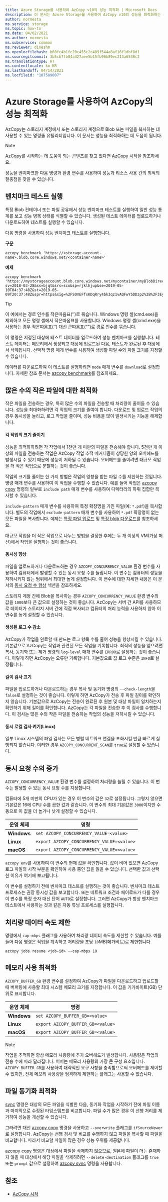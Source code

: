 ```yaml
---
title: Azure Storage를 사용하여 AzCopy v10의 성능 최적화 | Microsoft Docs
description: 이 문서는 Azure Storage를 사용하여 AzCopy v10의 성능을 최적화하는 데 도움이 됩니다.
author: normesta
ms.service: storage
ms.topic: how-to
ms.date: 04/02/2021
ms.author: normesta
ms.subservice: common
ms.reviewer: dineshm
ms.openlocfilehash: b60fc4b1fc20c455c2c409f544a8af16f1dbf8d1
ms.sourcegitcommit: 3b5cb7fb84a427aee5b15fb96b89ec213a6536c2
ms.translationtype: HT
ms.contentlocale: ko-KR
ms.lasthandoff: 04/14/2021
ms.locfileid: "107509007"
---
```

# <a name="optimize-the-performance-of-azcopy-with-azure-storage"></a>Azure Storage를 사용하여 AzCopy의 성능 최적화

AzCopy는 스토리지 계정에서 또는 스토리지 계정으로 Blob 또는 파일을 복사하는 데 사용할 수 있는 명령줄 유틸리티입니다. 이 문서는 성능을 최적화하는 데 도움이 됩니다.

> [!NOTE]
> AzCopy를 시작하는 데 도움이 되는 콘텐츠를 찾고 있다면 [AzCopy 시작](storage-use-azcopy-v10.md)을 참조하세요.

성능을 벤치마크한 다음 명령과 환경 변수를 사용하여 성능과 리소스 사용 간의 최적의 절충점을 찾을 수 있습니다.

## <a name="run-benchmark-tests"></a>벤치마크 테스트 실행

특정 Blob 컨테이너 또는 파일 공유에서 성능 벤치마크 테스트를 실행하여 일반 성능 통계를 보고 성능 병목 상태를 식별할 수 있습니다. 생성된 테스트 데이터를 업로드하거나 다운로드하여 테스트를 실행할 수 있습니다. 

다음 명령을 사용하여 성능 벤치마크 테스트를 실행합니다.

**구문**

`azcopy benchmark 'https://<storage-account-name>.blob.core.windows.net/<container-name>'`

**예제**

```azcopy
azcopy benchmark 'https://mystorageaccount.blob.core.windows.net/mycontainer/myBlobDirectory?sv=2018-03-28&ss=bjqt&srs=sco&sp=rjklhjup&se=2019-05-10T04:37:48Z&st=2019-05-09T20:37:48Z&spr=https&sig=%2FSOVEFfsKDqRry4bk3qz1vAQFwY5DDzp2%2B%2F3Eykf%2FJLs%3D'
```

> [!TIP]
> 이 예에서는 경로 인수를 작은따옴표(‘’)로 묶습니다. Windows 명령 셸(cmd.exe)을 제외하고 모든 명령 셸에서 작은따옴표를 사용합니다. Windows 명령 셸(cmd.exe)을 사용하는 경우 작은따옴표(‘’) 대신 큰따옴표(“”)로 경로 인수를 묶습니다.

이 명령은 지정된 대상에 테스트 데이터를 업로드하여 성능 벤치마크를 실행합니다. 테스트 데이터는 메모리에서 생성되고 대상에 업로드된 다음, 테스트가 완료된 후 대상에서 삭제됩니다. 선택적 명령 매개 변수를 사용하여 생성할 파일 수와 파일 크기를 지정할 수 있습니다.

데이터를 다운로드하여 이 테스트를 실행하려면 `mode` 매개 변수를 `download`로 설정합니다. 자세한 참조 문서는 [azcopy benchmark](storage-ref-azcopy-bench.md)를 참조하세요. 

## <a name="optimize-for-large-numbers-of-small-files"></a>많은 수의 작은 파일에 대한 최적화

작은 파일을 전송하는 경우, 특히 많은 수의 파일을 전송할 때 처리량이 줄어들 수 있습니다. 성능을 최대화하려면 각 작업의 크기를 줄여야 합니다. 다운로드 및 업로드 작업의 경우 동시성을 늘리고, 로그 작업을 줄이며, 성능 비용을 많이 발생시키는 기능을 해제합니다.

#### <a name="reduce-the-size-of-each-job"></a>각 작업의 크기 줄이기

성능을 최적화하려면 각 작업에서 1천만 개 미만의 파일을 전송해야 합니다. 5천만 개 이상의 파일을 전송하는 작업은 AzCopy 작업 추적 메커니즘이 상당한 양의 오버헤드를 발생시킬 수 있기 때문에 성능이 저하될 수 있습니다. 오버헤드를 줄이려면 대규모 작업을 더 작은 작업으로 분할하는 것이 좋습니다. 

작업의 크기를 줄이는 한 가지 방법은 작업의 영향을 받는 파일 수를 제한하는 것입니다. 명령 매개 변수를 사용하여 이 작업을 수행할 수 있습니다. 예를 들어 작업은 [azcopy copy](storage-ref-azcopy-copy.md) 명령의 일부로 `include path` 매개 변수를 사용하여 디렉터리의 하위 집합만 복사할 수 있습니다. 

`include-pattern` 매개 변수를 사용하여 특정 확장명을 가진 파일(예: `*.pdf`)을 복사합니다. 별도의 작업에서 `exclude-pattern` 매개 변수를 사용하여 `*.pdf` 확장명이 없는 모든 파일을 복사합니다. 예제는 [특정 파일 업로드](storage-use-azcopy-blobs-upload.md#upload-specific-files) 및 [특정 blob 다운로드](storage-use-azcopy-blobs-download.md#download-specific-blobs)를 참조하세요.

대규모 작업을 더 작은 작업으로 나누는 방법을 결정한 후에는 두 개 이상의 VM(가상 머신)에서 작업을 실행하는 것이 좋습니다.

#### <a name="increase-concurrency"></a>동시성 향상

파일을 업로드하거나 다운로드하는 경우 `AZCOPY_CONCURRENCY_VALUE` 환경 변수를 사용하여 컴퓨터에서 발생할 수 있는 동시 요청 수를 늘립니다. 이 변수는 컴퓨터의 성능을 저하시키지 않는 범위에서 최대한 높게 설정합니다. 이 변수에 대한 자세한 내용은 이 문서의 [동시 요청 수 향상](#increase-the-number-of-concurrent-requests) 섹션을 참조하세요.

스토리지 계정 간에 Blob을 복사하는 경우 `AZCOPY_CONCURRENCY_VALUE` 환경 변수의 값을 `1000`보다 큰 값으로 설정하는 것이 좋습니다. AzCopy는 서버 간 API를 사용하므로 데이터가 스토리지 서버 간에 직접 복사되고 컴퓨터의 처리 능력을 사용하지 않아 이 변수를 높게 설정할 수 있습니다.  

#### <a name="decrease-the-number-of-logs-generated"></a>생성된 로그 수 감소

AzCopy가 작업을 완료할 때 만드는 로그 항목 수를 줄여 성능을 향상시킬 수 있습니다. 기본값으로 AzCopy는 작업과 관련된 모든 작업을 기록합니다. 최적의 성능을 얻으려면 복사, 동기화 또는 제거 명령의 `log-level` 매개 변수를 `ERROR`로 설정하는 것이 좋습니다. 이렇게 하면 AzCopy는 오류만 기록합니다. 기본값으로 값 로그 수준은 `INFO`로 설정됩니다. 

#### <a name="turn-off-length-checking"></a>길이 검사 끄기 

파일을 업로드하거나 다운로드하는 경우 복사 및 동기화 명령의 `--check-length`을 `false`로 설정하는 것이 좋습니다. 이렇게 하면 AzCopy가 전송 후 파일 길이를 확인하지 않습니다. 기본값으로 AzCopy는 전송이 완료된 후 원본 및 대상 파일이 일치하는지 확인하기 위해 길이를 확인합니다. AzCopy는 각 파일을 전송한 후 이 검사를 수행합니다. 이 검사는 많은 수의 작은 파일을 전송하는 작업의 성능을 저하시킬 수 있습니다. 

#### <a name="turn-on-concurrent-local-scanning-linux"></a>동시 로컬 검사 켜기(Linux)

일부 Linux 시스템의 파일 검사는 모든 병렬 네트워크 연결을 포화시킬 만큼 빠르게 실행되지 않습니다. 이러한 경우 `AZCOPY_CONCURRENT_SCAN`를 `true`로 설정할 수 있습니다. 

## <a name="increase-the-number-of-concurrent-requests"></a>동시 요청 수의 증가

`AZCOPY_CONCURRENCY_VALUE` 환경 변수를 설정하여 처리량을 늘릴 수 있습니다. 이 변수는 발생할 수 있는 동시 요청 수를 지정합니다.  

컴퓨터에 5개 미만의 CPU가 있는 경우 이 변수의 값은 `32`로 설정됩니다. 그렇지 않으면 기본값은 16에 CPU 수를 곱한 값과 같습니다. 이 변수의 최대 기본값은 `3000`이지만 수동으로 이 값을 더 높거나 낮게 설정할 수 있습니다. 

| 운영 체제 | 명령  |
|--------|-----------|
| **Windows** | `set AZCOPY_CONCURRENCY_VALUE=<value>` |
| **Linux** | `export AZCOPY_CONCURRENCY_VALUE=<value>` |
| **macOS** | `export AZCOPY_CONCURRENCY_VALUE=<value>` |

`azcopy env`를 사용하여 이 변수의 현재 값을 확인합니다. 값이 비어 있으면 AzCopy 로그 파일의 시작 부분을 확인하여 사용 중인 값을 읽을 수 있습니다. 선택한 값과 선택한 이유가 여기에 보고됩니다.

이 변수를 설정하기 전에 벤치마크 테스트를 실행하는 것이 좋습니다. 벤치마크 테스트 프로세스는 권장 동시성 값을 보고합니다. 또는 네트워크 조건과 페이로드가 다를 경우 이 변수를 특정 숫자 대신 단어 `AUTO`로 설정합니다. 그러면 AzCopy가 항상 벤치마크 테스트에서 사용하는 것과 같은 자동 튜닝 프로세스를 실행합니다.

## <a name="limit-the-throughput-data-rate"></a>처리량 데이터 속도 제한

명령에서 `cap-mbps` 플래그를 사용하여 처리량 데이터 속도를 제한할 수 있습니다. 예를 들어 다음 명령은 작업을 계속하고 처리량을 초당 `10`MB(메가비트)로 제한합니다. 

```azcopy
azcopy jobs resume <job-id> --cap-mbps 10
```

## <a name="optimize-memory-use"></a>메모리 사용 최적화

`AZCOPY_BUFFER_GB` 환경 변수를 설정하여 AzCopy가 파일을 다운로드하고 업로드할 때 버퍼링에 사용할 최대 시스템 메모리 크기를 지정합니다. 이 값을 기가바이트(GB) 단위로 표시합니다.

| 운영 체제 | 명령  |
|--------|-----------|
| **Windows** | `set AZCOPY_BUFFER_GB=<value>` |
| **Linux** | `export AZCOPY_BUFFER_GB=<value>` |
| **macOS** | `export AZCOPY_BUFFER_GB=<value>` |

> [!NOTE]
> 작업을 추적하면 항상 메모리 사용량에 추가 오버헤드가 발생합니다. 사용량은 작업의 전송 수에 따라 달라집니다. 버퍼는 메모리 사용량의 가장 큰 구성 요소입니다. `AZCOPY_BUFFER_GB`를 사용하여 대략적인 요구 사항을 충족함으로써 오버헤드를 제어할 수 있지만, 전체 메모리 사용량을 엄격하게 제한하는 플래그는 사용할 수 없습니다.

## <a name="optimize-file-synchronization"></a>파일 동기화 최적화

[sync](storage-ref-azcopy-sync.md) 명령은 대상의 모든 파일을 식별한 다음, 동기화 작업을 시작하기 전에 파일 이름과 마지막으로 수정된 타임스탬프를 비교합니다. 파일 수가 많은 경우 이 선행 처리를 제거하여 성능을 개선할 수 있습니다. 

그러려면 대신 [azcopy copy](storage-ref-azcopy-copy.md) 명령을 사용하고 `--overwrite` 플래그를 `ifSourceNewer`로 설정합니다. AzCopy는 선행 검사 및 비교를 수행하지 않고 파일을 복사할 때 파일을 비교합니다. 따라서 비교할 파일이 많은 경우 성능 우위를 제공합니다.

[azcopy copy](storage-ref-azcopy-copy.md) 명령은 대상에서 파일을 삭제하지 않으므로, 원본에 파일이 더는 존재하지 않을 때 대상에서 해당 파일을 삭제하려면 `--delete-destination` 플래그를 `true` 또는 `prompt` 값으로 설정하여 [azcopy sync](storage-ref-azcopy-sync.md) 명령을 사용합니다.

## <a name="see-also"></a>참조

- [AzCopy 시작](storage-use-azcopy-v10.md)